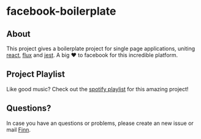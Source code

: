 # facebook-boilerplate

## About
This project gives a boilerplate project for single page applications, uniting [react](http://github.com/facebook/react), [flux](http://github.com/facebook/flux) and [jest](http://github.com/facebook/jest).
A big :heart: to facebook for this incredible platform.

## Project Playlist
Like good music? Check out the [spotify playlist](http://www.spotify.com) for this amazing project!


## Questions?
In case you have an questions or problems, please create an new issue or mail [Finn](mailto:finn.zentgraf@inform-software.com).